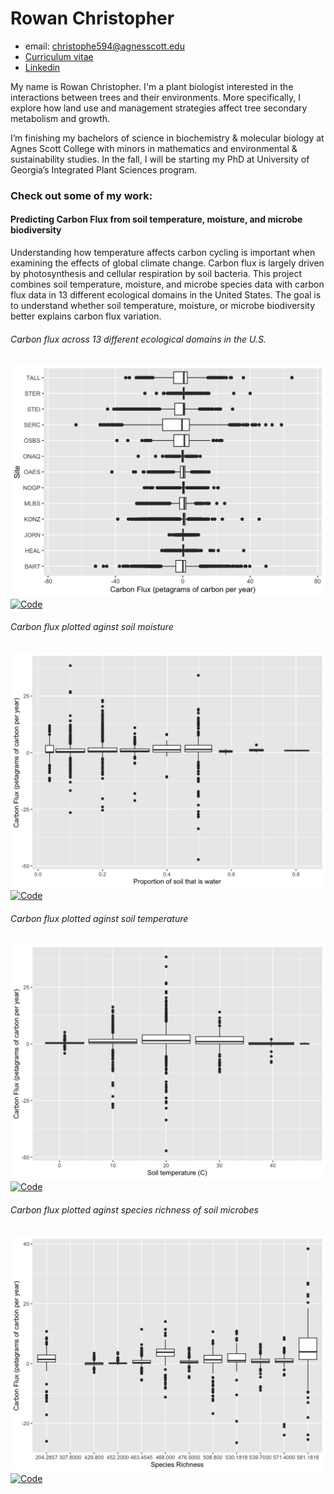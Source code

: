 
# Rowan Christopher

- email: christophe594@agnesscott.edu
- [Curriculum vitae](https://docs.google.com/document/d/e/2PACX-1vQFZZUeQjRPlOBQTw6wRg2VwQsdFJSkKhhE_PMpOVteWB2jdQFH0WED4i_VRZHMAMOGoig1dkNvxEeq/pub)
- [Linkedin](https://www.linkedin.com/in/rowan-christopher-50b441231)

My name is Rowan Christopher. I'm a plant biologist interested in the interactions between trees and their environments. More specifically, I explore how land use and management strategies affect tree secondary metabolism and growth. 

I’m finishing my bachelors of science in biochemistry & molecular biology at Agnes Scott College with minors in mathematics and environmental & sustainability studies. In the fall, I will be starting my PhD at University of Georgia’s Integrated Plant Sciences program. 

### Check out some of my work:

#### Predicting Carbon Flux from soil temperature, moisture, and microbe biodiversity

Understanding how temperature affects carbon cycling is important when examining the effects of global climate change. 
Carbon flux is largely driven by photosynthesis and cellular respiration by soil bacteria. 
This project combines soil temperature, moisture, and microbe species data with carbon flux data in 13 different ecological domains in the United States. 
The goal is to understand whether soil temperature, moisture, or microbe biodiversity better explains carbon flux variation. 

###### Carbon flux across 13 different ecological domains in the U.S.
[![Carbon flux across 13 different ecological domains](/img/fx.site_boxplot.png)](https://github.com)
[![Code](SoilTemp_CFlux.R)](https://github.com)

###### Carbon flux plotted aginst soil moisture
[![Carbon flux against soil moisture](/img/fx.moist_box.png)](https://github.com)
[![Code](fx.SoilMoisture.R)](https://github.com)

###### Carbon flux plotted aginst soil temperature
[![Carbon flux against soil moisture](/img/fx.temp_box2.png)](https://github.com)
[![Code](SoilTemp_CFlux.R)](https://github.com)

###### Carbon flux plotted aginst species richness of soil microbes
[![Carbon flux against soil moisture](/img/fx.rich_box.png)](https://github.com)
[![Code](microbes.R)](https://github.com)


